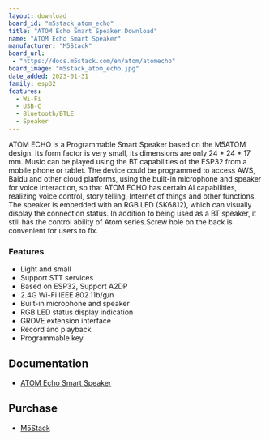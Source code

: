 ```yaml
---
layout: download
board_id: "m5stack_atom_echo"
title: "ATOM Echo Smart Speaker Download"
name: "ATOM Echo Smart Speaker"
manufacturer: "M5Stack"
board_url:
 - "https://docs.m5stack.com/en/atom/atomecho"
board_image: "m5stack_atom_echo.jpg"
date_added: 2023-01-31
family: esp32
features:
  - Wi-Fi
  - USB-C
  - Bluetooth/BTLE
  - Speaker
---
```


ATOM ECHO is a Programmable Smart Speaker based on the M5ATOM design. Its form factor is very small, its dimensions are only 24 * 24 * 17 mm. Music can be played using the BT capabilities of the ESP32 from a mobile phone or tablet. The device could be programmed to access AWS, Baidu and other cloud platforms, using the built-in microphone and speaker for voice interaction, so that ATOM ECHO has certain AI capabilities, realizing voice control, story telling, Internet of things and other functions. The speaker is embedded with an RGB LED (SK6812), which can visually display the connection status. In addition to being used as a BT speaker, it still has the control ability of Atom series.Screw hole on the back is convenient for users to fix.

### Features
- Light and small
- Support STT services
- Based on ESP32, Support A2DP
- 2.4G Wi-Fi IEEE 802.11b/g/n
- Built-in microphone and speaker
- RGB LED status display indication
- GROVE extension interface
- Record and playback
- Programmable key

## Documentation

* [ATOM Echo Smart Speaker](https://docs.m5stack.com/en/atom/atomecho)

## Purchase

* [M5Stack](https://shop.m5stack.com/collections/m5-controllers/products/atom-echo-smart-speaker-dev-kit)
